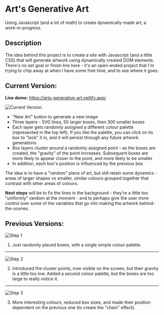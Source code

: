# Art's Generative Art
Using Javascript (and a lot of math) to create dynamically-made art; a work-in-progress.

## Description
The idea behind this project is to create a site with Javascript (and a little CSS) that will generate artwork using dynamically created DOM elements. There's no set goal or finish line here - it's an open-ended project that I'm trying to chip away at when I have some free time, and to see where it goes.

## Current Version:

**Live demo:** https://arts-generative-art.netlify.app/

![Current Version](https://user-images.githubusercontent.com/97937045/166631494-9c80a3dd-8bfd-4685-911c-cf135f8842c3.png)

* "New Art" button to generate a new image
* Three layers - SVG lines, 50 larger boxes, then 300 smaller boxes
* Each layer gets randomly assigned a different colour palette (represented in the top left). If you like the palette, you can click on its box to "lock" it in, and it will persist through any future artwork generations
* Box layers cluster around a randomly assigned point - as the boxes are created, the "gravity" of the point increases. Subsequent boxes are more likely to appear closer to the point, and more likely to be smaller
* In addition, each box's position is influenced by the previous box

The idea is to have a "random" piece of art, but still retain some dynamics - areas of larger shapes vs smaller, similar colours grouped together that contrast with other areas of colours.

**Next steps** will be to fix the lines in the background - they're a little too "uniformly" random at the moment - and to perhaps give the user more control over some of the variables that go into making the artwork behind-the-scenes.

## Previous Versions:

![Step 1](https://user-images.githubusercontent.com/97937045/166633901-e4771ef1-a720-4c88-8f40-3c3e835e6ed0.png)

1. Just randomly placed boxes, with a single simple colour palette.

---

![Step 2](https://user-images.githubusercontent.com/97937045/166634056-b9b07fe0-d1a3-4528-8c3c-3dc2031a5b09.png)

2. Introduced the cluster points, now visible on the screen, but their gravity is a little too low. Added a second colour palette, but the boxes are too large to really notice it.

---

![Step 3](https://user-images.githubusercontent.com/97937045/166634247-be55b0ee-f45b-4904-8a71-55e562b4f63c.png)

3. More interesting colours, reduced box sizes, and made their position dependent on the previous one (to create the "chain" effect).
